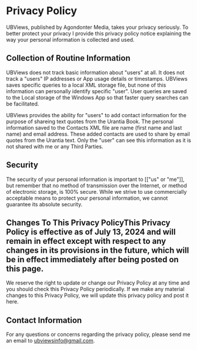 # Privacy Policy

UBViews, published by Agondonter Media, takes your privacy seriously. To better protect your privacy I provide this privacy policy notice explaining the way your personal information is collected and used.


## Collection of Routine Information

UBViews does not track basic information about "users" at all. It does not track a "users" IP addresses or App usage details or timestamps. UBViews saves specific queries to a local XML storage file, but none of this information can personally identify specific "user". User queries are saved to the Local storage of the Windows App so that faster query searches can be facilitated.

UBViews provides the ability for "users" to add contact information for the purpose of shareing text quotes from the Urantia Book. The personal information saved to the Contacts XML file are name (first name and last name) and email address. These added contacts are used to share by email quotes from the Urantia text. Only the "user" can see this information as it is not shared with me or any Third Parties. 


## Security

The security of your personal information is important to [["us" or "me"]], but remember that no method of transmission over the Internet, or method of electronic storage, is 100% secure. While we strive to use commercially acceptable means to protect your personal information, we cannot guarantee its absolute security.


## Changes To This Privacy PolicyThis Privacy Policy is effective as of July 13, 2024 and will remain in effect except with respect to any changes in its provisions in the future, which will be in effect immediately after being posted on this page.

We reserve the right to update or change our Privacy Policy at any time and you should check this Privacy Policy periodically. If we make any material changes to this Privacy Policy, we  will update this privacy policy and post it here.


## Contact Information

For any questions or concerns regarding the privacy policy, please send me an email to ubviewsinfo@gmail.com.
